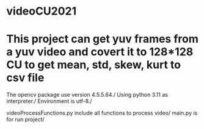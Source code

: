 # videoCU2021

This project can get yuv frames from a yuv video and covert it to 128*128 CU to get mean, std, skew, kurt to csv file
===========================================
The opencv package use version 4.5.5.64./
Using python 3.11 as interpreter./
Environment is utf-8./

videoProcessFunctions.py include all functions to process video/
main.py is for run project/
